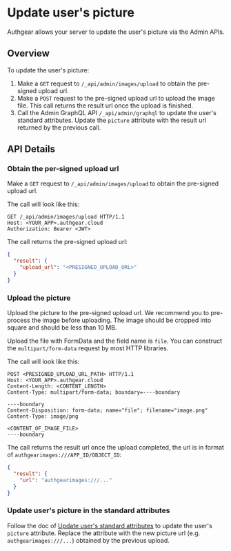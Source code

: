 # Update user's picture

Authgear allows your server to update the user's picture via the Admin APIs.

## Overview

To update the user's picture:

1. Make a `GET` request to `/_api/admin/images/upload` to obtain the pre-signed upload url.
2. Make a `POST` request to the pre-signed upload url to upload the image file. This call returns the result url once the upload is finished.
3. Call the Admin GraphQL API `/_api/admin/graphql` to update the user's standard attributes. Update the `picture` attribute with the result url returned by the previous call.

## API Details

### Obtain the per-signed upload url

Make a `GET` request to `/_api/admin/images/upload` to obtain the pre-signed upload url.

The call will look like this:

```http
GET /_api/admin/images/upload HTTP/1.1
Host: <YOUR_APP>.authgear.cloud
Authorization: Bearer <JWT>
```

The call returns the pre-signed upload url:

```json
{
  "result": {
    "upload_url": "<PRESIGNED_UPLOAD_URL>"
  }
}
```

### Upload the picture

Upload the picture to the pre-signed upload url. We recommend you to pre-process the image before uploading. The image should be cropped into square and should be less than 10 MB.

Upload the file with FormData and the field name is `file`. You can construct the `multipart/form-data` request by most HTTP libraries.

The call will look like this:

```http
POST <PRESIGNED_UPLOAD_URL_PATH> HTTP/1.1
Host: <YOUR_APP>.authgear.cloud
Content-Length: <CONTENT_LENGTH>
Content-Type: multipart/form-data; boundary=----boundary

----boundary
Content-Disposition: form-data; name="file"; filename="image.png"
Content-Type: image/png

<CONTENT_OF_IMAGE_FILE>
----boundary
```

The call returns the result url once the upload completed, the url is in format of `authgearimages:///APP_ID/OBJECT_ID`:

```json
{
  "result": {
    "url": "authgearimages:///..."
  }
}
```

### Update user's picture in the standard attributes

Follow the doc of [Update user's standard attributes](update-users-standard-attributes.md) to update the user's `picture` attribute. Replace the attribute with the new picture url (e.g. `authgearimages:///...`) obtained by the previous upload.
